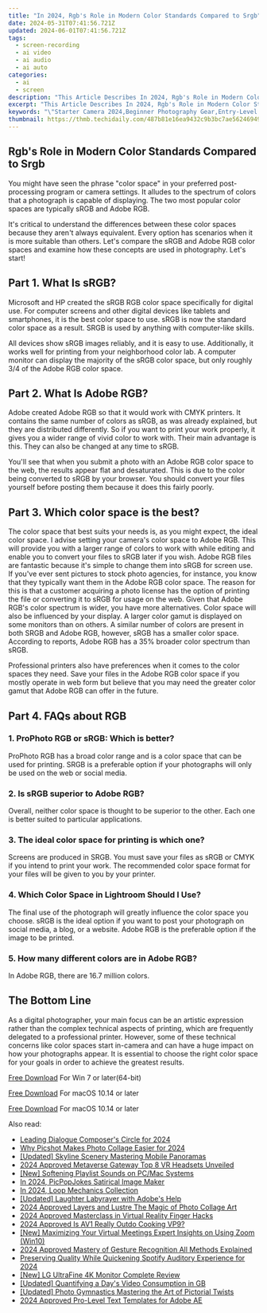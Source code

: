 ```yaml
---
title: "In 2024, Rgb's Role in Modern Color Standards Compared to Srgb"
date: 2024-05-31T07:41:56.721Z
updated: 2024-06-01T07:41:56.721Z
tags: 
  - screen-recording
  - ai video
  - ai audio
  - ai auto
categories: 
  - ai
  - screen
description: "This Article Describes In 2024, Rgb's Role in Modern Color Standards Compared to Srgb"
excerpt: "This Article Describes In 2024, Rgb's Role in Modern Color Standards Compared to Srgb"
keywords: "\"Starter Camera 2024,Beginner Photography Gear,Entry-Level Cameras,Start Photography 2024,Budget DSLRs 2024,Compact Mirrorless 2024,Affordable Digital SLR\""
thumbnail: https://thmb.techidaily.com/487b81e16ea9432c9b3bc7ae56246949ca490ff5dbda3843a3191dbeadf76d9d.jpg
---
```


## Rgb's Role in Modern Color Standards Compared to Srgb

You might have seen the phrase "color space" in your preferred post-processing program or camera settings. It alludes to the spectrum of colors that a photograph is capable of displaying. The two most popular color spaces are typically sRGB and Adobe RGB.

It's critical to understand the differences between these color spaces because they aren't always equivalent. Every option has scenarios when it is more suitable than others. Let's compare the sRGB and Adobe RGB color spaces and examine how these concepts are used in photography. Let's start!

## Part 1\. What Is sRGB?

Microsoft and HP created the sRGB RGB color space specifically for digital use. For computer screens and other digital devices like tablets and smartphones, it is the best color space to use. sRGB is now the standard color space as a result. SRGB is used by anything with computer-like skills.

All devices show sRGB images reliably, and it is easy to use. Additionally, it works well for printing from your neighborhood color lab. A computer monitor can display the majority of the sRGB color space, but only roughly 3/4 of the Adobe RGB color space.

## Part 2\. What Is Adobe RGB?

Adobe created Adobe RGB so that it would work with CMYK printers. It contains the same number of colors as sRGB, as was already explained, but they are distributed differently. So if you want to print your work properly, it gives you a wider range of vivid color to work with. Their main advantage is this. They can also be changed at any time to sRGB.

You'll see that when you submit a photo with an Adobe RGB color space to the web, the results appear flat and desaturated. This is due to the color being converted to sRGB by your browser. You should convert your files yourself before posting them because it does this fairly poorly.

## Part 3\. Which color space is the best?

The color space that best suits your needs is, as you might expect, the ideal color space. I advise setting your camera's color space to Adobe RGB. This will provide you with a larger range of colors to work with while editing and enable you to convert your files to sRGB later if you wish. Adobe RGB files are fantastic because it's simple to change them into sRGB for screen use. If you've ever sent pictures to stock photo agencies, for instance, you know that they typically want them in the Adobe RGB color space. The reason for this is that a customer acquiring a photo license has the option of printing the file or converting it to sRGB for usage on the web. Given that Adobe RGB's color spectrum is wider, you have more alternatives. Color space will also be influenced by your display. A larger color gamut is displayed on some monitors than on others. A similar number of colors are present in both SRGB and Adobe RGB, however, sRGB has a smaller color space. According to reports, Adobe RGB has a 35% broader color spectrum than sRGB.

Professional printers also have preferences when it comes to the color spaces they need. Save your files in the Adobe RGB color space if you mostly operate in web form but believe that you may need the greater color gamut that Adobe RGB can offer in the future.

## Part 4\. FAQs about RGB

### 1\. ProPhoto RGB or sRGB: Which is better?

ProPhoto RGB has a broad color range and is a color space that can be used for printing. SRGB is a preferable option if your photographs will only be used on the web or social media.

### 2\. Is sRGB superior to Adobe RGB?

Overall, neither color space is thought to be superior to the other. Each one is better suited to particular applications.

### 3\. The ideal color space for printing is which one?

Screens are produced in SRGB. You must save your files as sRGB or CMYK if you intend to print your work. The recommended color space format for your files will be given to you by your printer.

### 4\. Which Color Space in Lightroom Should I Use?

The final use of the photograph will greatly influence the color space you choose. sRGB is the ideal option if you want to post your photograph on social media, a blog, or a website. Adobe RGB is the preferable option if the image to be printed.

### 5\. How many different colors are in Adobe RGB?

In Adobe RGB, there are 16.7 million colors.

## The Bottom Line

As a digital photographer, your main focus can be an artistic expression rather than the complex technical aspects of printing, which are frequently delegated to a professional printer. However, some of these technical concerns like color spaces start in-camera and can have a huge impact on how your photographs appear. It is essential to choose the right color space for your goals in order to achieve the greatest results.

[Free Download](https://tools.techidaily.com/wondershare/filmora/download/) For Win 7 or later(64-bit)

[Free Download](https://tools.techidaily.com/wondershare/filmora/download/) For macOS 10.14 or later

[Free Download](https://tools.techidaily.com/wondershare/filmora/download/) For macOS 10.14 or later

<ins class="adsbygoogle"
     style="display:block"
     data-ad-format="autorelaxed"
     data-ad-client="ca-pub-7571918770474297"
     data-ad-slot="1223367746"></ins>

<ins class="adsbygoogle"
     style="display:block"
     data-ad-format="autorelaxed"
     data-ad-client="ca-pub-7571918770474297"
     data-ad-slot="1223367746"></ins>



<ins class="adsbygoogle"
     style="display:block"
     data-ad-client="ca-pub-7571918770474297"
     data-ad-slot="8358498916"
     data-ad-format="auto"
     data-full-width-responsive="true"></ins>


<span class="atpl-alsoreadstyle">Also read:</span>
<div><ul>
<li><a href="https://extra-skills.techidaily.com/leading-dialogue-composers-circle-for-2024/"><u>Leading Dialogue Composer's Circle for 2024</u></a></li>
<li><a href="https://extra-skills.techidaily.com/why-picshot-makes-photo-collage-easier-for-2024/"><u>Why Picshot Makes Photo Collage Easier for 2024</u></a></li>
<li><a href="https://extra-skills.techidaily.com/updated-skyline-scenery-mastering-mobile-panoramas/"><u>[Updated] Skyline Scenery  Mastering Mobile Panoramas</u></a></li>
<li><a href="https://extra-skills.techidaily.com/2024-approved-metaverse-gateway-top-8-vr-headsets-unveiled/"><u>2024 Approved  Metaverse Gateway  Top 8 VR Headsets Unveiled</u></a></li>
<li><a href="https://extra-skills.techidaily.com/new-softening-playlist-sounds-on-pcmac-systems/"><u>[New] Softening Playlist Sounds on PC/Mac Systems</u></a></li>
<li><a href="https://extra-skills.techidaily.com/in-2024-picpopjokes-satirical-image-maker/"><u>In 2024, PicPopJokes  Satirical Image Maker</u></a></li>
<li><a href="https://extra-skills.techidaily.com/in-2024-loop-mechanics-collection/"><u>In 2024, Loop Mechanics Collection</u></a></li>
<li><a href="https://extra-skills.techidaily.com/updated-laughter-labyrayer-with-adobes-help/"><u>[Updated] Laughter Labyrayer with Adobe's Help</u></a></li>
<li><a href="https://extra-skills.techidaily.com/2024-approved-layers-and-lustre-the-magic-of-photo-collage-art/"><u>2024 Approved  Layers and Lustre  The Magic of Photo Collage Art</u></a></li>
<li><a href="https://extra-skills.techidaily.com/2024-approved-masterclass-in-virtual-reality-finger-hacks/"><u>2024 Approved  Masterclass in Virtual Reality Finger Hacks</u></a></li>
<li><a href="https://extra-skills.techidaily.com/2024-approved-is-av1-really-outdo-cooking-vp9/"><u>2024 Approved  Is AV1 Really Outdo Cooking VP9?</u></a></li>
<li><a href="https://extra-skills.techidaily.com/new-maximizing-your-virtual-meetings-expert-insights-on-using-zoom-win10/"><u>[New] Maximizing Your Virtual Meetings  Expert Insights on Using Zoom (Win10)</u></a></li>
<li><a href="https://extra-skills.techidaily.com/2024-approved-mastery-of-gesture-recognition-all-methods-explained/"><u>2024 Approved  Mastery of Gesture Recognition  All Methods Explained</u></a></li>
<li><a href="https://extra-skills.techidaily.com/preserving-quality-while-quickening-spotify-auditory-experience-for-2024/"><u>Preserving Quality While Quickening Spotify Auditory Experience for 2024</u></a></li>
<li><a href="https://extra-skills.techidaily.com/new-lg-ultrafine-4k-monitor-complete-review/"><u>[New] LG UltraFine 4K Monitor Complete Review</u></a></li>
<li><a href="https://extra-skills.techidaily.com/updated-quantifying-a-days-video-consumption-in-gb/"><u>[Updated] Quantifying a Day's Video Consumption in GB</u></a></li>
<li><a href="https://extra-skills.techidaily.com/updated-photo-gymnastics-mastering-the-art-of-pictorial-twists/"><u>[Updated] Photo Gymnastics  Mastering the Art of Pictorial Twists</u></a></li>
<li><a href="https://extra-skills.techidaily.com/2024-approved-pro-level-text-templates-for-adobe-ae/"><u>2024 Approved  Pro-Level Text Templates for Adobe AE</u></a></li>
</ul></div>

